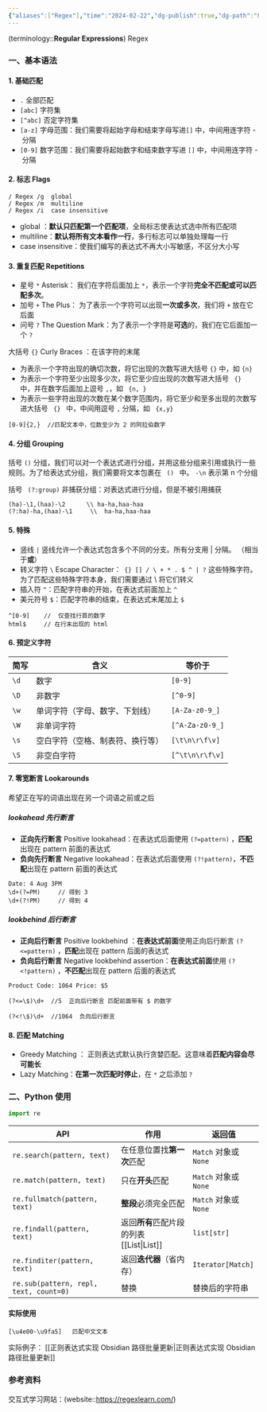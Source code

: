 ```yaml
---
{"aliases":["Regex"],"time":"2024-02-22","dg-publish":true,"dg-path":"编程语言/正则表达式.md","permalink":"/编程语言/正则表达式/","dgPassFrontmatter":true,"noteIcon":"","created":"2024-05-21T15:20:28.426+08:00","updated":"2025-07-28T19:31:18.298+08:00"}
---
```



(terminology::**Regular Expressions**) Regex  
### 一、基本语法
#### 1. 基础匹配
- `.`  全部匹配
- `[abc]`  字符集
- `[^abc]`  否定字符集
- `[a-z]`  字母范围：我们需要将起始字母和结束字母写进`[]` 中，中间用连字符 - 分隔
- `[0-9]`  数字范围：我们需要将起始数字和结束数字写进 `[]` 中，中间用连字符 - 分隔

#### 2. 标志 Flags 
```
/ Regex /g  global 
/ Regex /m  multiline
/ Regex /i  case insensitive
```

- global ：**默认只匹配第一个匹配项**，全局标志使表达式选中所有匹配项
- multiline：**默认将所有文本看作一行**，多行标志可以单独处理每一行
- case insensitive：使我们编写的表达式不再大小写敏感，不区分大小写

#### 3. 重复匹配 Repetitions
- 星号 ` * `  Asterisk： 我们在字符后面加上 `*`，表示一个字符**完全不匹配或可以匹配多次**。
- 加号 ` + ` The Plus： 为了表示一个字符可以出现**一次或多次**，我们将 `+` 放在它后面
- 问号  ` ? ` The Question Mark：为了表示一个字符是**可选**的，我们在它后面加一个 `?`

大括号 ` {} ` Curly Braces ：在该字符的末尾
- 为表示一个字符出现的确切次数，将它出现的次数写进大括号 `{}` 中，如 `{n}` 
- 为表示一个字符至少出现多少次，将它至少应出现的次数写进大括号 ` {} ` 中，并在数字后面加上逗号 `,`，如 ` {n, }`
- 为表示一些字符出现的次数在某个数字范围内，将它至少和至多出现的次数写进大括号 ` {} ` 中，中间用逗号 `,` 分隔，如 ` {x,y}`

```
[0-9]{2,}  //匹配文本中，位数至少为 2 的阿拉伯数字
```
#### 4. 分组 Grouping
括号 `()` 分组，我们可以对一个表达式进行分组，并用这些分组来引用或执行一些规则。为了给表达式分组，我们需要将文本包裹在 ` () ` 中。   `-\n` 表示第 n 个分组

括号 ` (?:group)` 非捕获分组：对表达式进行分组，但是不被引用捕获 
```
(ha)-\1,(haa)-\2      \\ ha-ha,haa-haa 
(?:ha)-ha,(haa)-\1     \\  ha-ha,haa-haa
```

#### 5. 特殊
- 竖线 ` | `  竖线允许一个表达式包含多个不同的分支。所有分支用 | 分隔。 （相当于**或**）
- 转义字符 ` \ ` Escape Character：` {} [] / \ + * . $ ^ | ?` 这些特殊字符。为了匹配这些特殊字符本身，我们需要通过 \ 将它们转义 
- 插入符 `^`：匹配字符串的开始，在表达式前面加上 `^`
- 美元符号 `$`：匹配字符串的结束，在表达式末尾加上 `$`

```
^[0-9]    //  仅查找行首的数字
html$     // 在行末出现的 html
```


#### 6. 预定义字符

| 简写   | 含义               | 等价于             |
| ---- | ---------------- | --------------- |
| `\d` | 数字               | `[0-9]`         |
| `\D` | 非数字              | `[^0-9]`        |
| `\w` | 单词字符（字母、数字、下划线）  | `[A-Za-z0-9_]`  |
| `\W` | 非单词字符            | `[^A-Za-z0-9_]` |
| `\s` | 空白字符（空格、制表符、换行等） | `[\t\n\r\f\v]`  |
| `\S` | 非空白字符            | `[^\t\n\r\f\v]` |

#### 7. 零宽断言 Lookarounds
希望正在写的词语出现在另一个词语之前或之后
##### lookahead 先行断言
- **正向先行断言** Positive lookahead：在表达式后面使用  `(?=pattern)` ，**匹配**出现在 pattern 前面的表达式
- **负向先行断言** Negative lookahead：在表达式后面使用 `(?!pattern)`，**不匹配**出现在 pattern 前面的表达式

```
Date: 4 Aug 3PM 
\d+(?=PM)     // 得到 3 
\d+(?!PM)     // 得到 4 
```

##### lookbehind 后行断言
- **正向后行断言** Positive lookbehind ：**在表达式前面**使用正向后行断言 `(?<=pattern)` ，**匹配**出现在 pattern 后面的表达式
- **负向后行断言** Negative lookbehind assertion：**在表达式前面**使用 `(?<!pattern)`  ，**不匹配**出现在 pattern 后面的表达式
```
Product Code: 1064 Price: $5 

(?<=\$)\d+  //5  正向后行断言 匹配前面带有 $ 的数字 

(?<!\$)\d+  //1064  负向后行断言
```

#### 8. 匹配 Matching
- Greedy Matching ： 正则表达式默认执行贪婪匹配。这意味着**匹配内容会尽可能长**
- Lazy Matching：**在第一次匹配时停止**，在 `*` 之后添加 `?`


### 二、Python 使用
```python
import re
```


| API                                    | 作用                       | 返回值                |
| -------------------------------------- | ------------------------ | ------------------ |
| `re.search(pattern, text)`             | 在任意位置找**第一次**匹配          | `Match` 对象或 `None` |
| `re.match(pattern, text)`              | 只在**开头**匹配               | `Match` 对象或 `None` |
| `re.fullmatch(pattern, text)`          | **整段**必须完全匹配             | `Match` 对象或 `None` |
| `re.findall(pattern, text)`            | 返回**所有**匹配片段的列表 [[List\|List]] | `list[str]`        |
| `re.finditer(pattern, text)`           | 返回**迭代器**（省内存）           | `Iterator[Match]`  |
| `re.sub(pattern, repl, text, count=0)` | 替换                       | 替换后的字符串            |

#### 实际使用
```
[\u4e00-\u9fa5]   匹配中文文本
```

实际例子：
[[正则表达式实现 Obsidian 路径批量更新\|正则表达式实现 Obsidian 路径批量更新]]

### 参考资料
交互式学习网站：(website::https://regexlearn.com/) 

